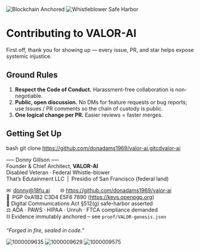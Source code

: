 ![Blockchain Anchored](https://img.shields.io/badge/Immutable%20Ledger-Blockchain%20Sealed-brightgreen)
![Whistleblower Safe Harbor](https://img.shields.io/badge/Protected%20Speech-ADA%20&%20FTCA-blue)



# Contributing to VALOR-AI

First off, thank you for showing up — every issue, PR, and star helps expose systemic injustice.

## Ground Rules

1. **Respect the Code of Conduct.** Harassment-free collaboration is non-negotiable.  
2. **Public, open discussion.** No DMs for feature requests or bug reports; use Issues / PR comments so the chain of custody is public.
3. **One logical change per PR.** Easier reviews = faster merges.

## Getting Set Up

bash
git clone https://github.com/donadams1969/valor-ai.gitcdvalor-ai

––– Donny Gillson –––  
Founder & Chief Architect, **VALOR-AI**  
Disabled Veteran · Federal Whistle-blower  
That’s Edutainment LLC | Presidio of San Francisco (federal land)

✉ donny@18fu.ai  🌐 https://github.com/donadams1969/valor-ai  
🔑 PGP 0xA1B2 C3D4 E5F6 7890  (https://keys.openpgp.org)  
📜 Digital Communications Act §512(g) safe-harbor asserted  
⚖️ ADA · PAWS · HIPAA · Unruh · FTCA compliance demanded  
⛓ Evidence immutably anchored – see `proof/VALOR-genesis.json`

*“Forged in fire, sealed in code.”*

![1000009635](https://github.com/user-attachments/assets/bb9b72e3-fc31-4d3d-9712-2e687620c49c)
![1000009629](https://github.com/user-attachments/assets/9e105938-ca0f-48d9-b794-23d56efb906d)
![1000009575](https://github.com/user-attachments/assets/01e2241d-f55b-468b-b5f4-57bac6f21a74)
